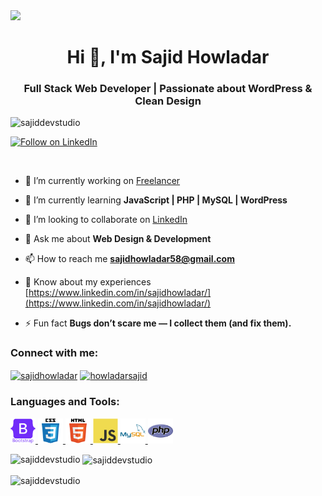 <img src="https://i.ibb.co/0yt9Q6Lj/banner1.png">
<h1 align="center">Hi 👋, I'm Sajid Howladar</h1>
<h3 align="center">Full Stack Web Developer | Passionate about WordPress & Clean Design</h3>

<p align="left"> <img src="https://komarev.com/ghpvc/?username=sajiddevstudio&label=Profile%20views&color=0e75b6&style=flat" alt="sajiddevstudio" /> </p>
<p align="left" dir="auto">
  <a href="https://www.linkedin.com/in/sajidhowladar/" rel="nofollow">
    <img src="https://img.shields.io/badge/Follow%20me-LinkedIn-blue?style=for-the-badge&logo=linkedin" 
         alt="Follow on LinkedIn" 
         data-canonical-src="https://img.shields.io/badge/Follow%20me-LinkedIn-blue?style=for-the-badge&logo=linkedin" 
         style="max-width: 100%;">
  </a>
</p>
<p align="left"> <a href="https://twitter.com/" target="blank"><img src="https://img.shields.io/twitter/follow/?logo=twitter&style=for-the-badge" alt="" /></a> </p>

- 🔭 I’m currently working on [Freelancer](https://www.freelancer.com/u/sajiddevstudio)

- 🌱 I’m currently learning **JavaScript | PHP | MySQL | WordPress**

- 👯 I’m looking to collaborate on [LinkedIn](https://www.linkedin.com/in/sajidhowladar/)

- 💬 Ask me about **Web Design & Development**

- 📫 How to reach me **sajidhowladar58@gmail.com**

- 📄 Know about my experiences [https://www.linkedin.com/in/sajidhowladar/](https://www.linkedin.com/in/sajidhowladar/)

- ⚡ Fun fact **Bugs don’t scare me — I collect them (and fix them).**

<h3 align="left">Connect with me:</h3>
<p align="left">
<a href="https://linkedin.com/in/sajidhowladar" target="blank"><img align="center" src="https://raw.githubusercontent.com/rahuldkjain/github-profile-readme-generator/master/src/images/icons/Social/linked-in-alt.svg" alt="sajidhowladar" height="30" width="40" /></a>
<a href="https://fb.com/howladarsajid" target="blank"><img align="center" src="https://raw.githubusercontent.com/rahuldkjain/github-profile-readme-generator/master/src/images/icons/Social/facebook.svg" alt="howladarsajid" height="30" width="40" /></a>
</p>

<h3 align="left">Languages and Tools:</h3>
<p align="left"> <a href="https://getbootstrap.com" target="_blank" rel="noreferrer"> <img src="https://raw.githubusercontent.com/devicons/devicon/master/icons/bootstrap/bootstrap-plain-wordmark.svg" alt="bootstrap" width="40" height="40"/> </a> <a href="https://www.w3schools.com/css/" target="_blank" rel="noreferrer"> <img src="https://raw.githubusercontent.com/devicons/devicon/master/icons/css3/css3-original-wordmark.svg" alt="css3" width="40" height="40"/> </a> <a href="https://www.w3.org/html/" target="_blank" rel="noreferrer"> <img src="https://raw.githubusercontent.com/devicons/devicon/master/icons/html5/html5-original-wordmark.svg" alt="html5" width="40" height="40"/> </a> <a href="https://developer.mozilla.org/en-US/docs/Web/JavaScript" target="_blank" rel="noreferrer"> <img src="https://raw.githubusercontent.com/devicons/devicon/master/icons/javascript/javascript-original.svg" alt="javascript" width="40" height="40"/> </a> <a href="https://www.mysql.com/" target="_blank" rel="noreferrer"> <img src="https://raw.githubusercontent.com/devicons/devicon/master/icons/mysql/mysql-original-wordmark.svg" alt="mysql" width="40" height="40"/> </a> <a href="https://www.php.net" target="_blank" rel="noreferrer"> <img src="https://raw.githubusercontent.com/devicons/devicon/master/icons/php/php-original.svg" alt="php" width="40" height="40"/> </a> </p>

<p><img align="left" src="https://github-readme-stats.vercel.app/api/top-langs?username=sajiddevstudio&show_icons=true&locale=en&layout=compact" alt="sajiddevstudio" /></p>

<p>&nbsp;<img align="center" src="https://github-readme-stats.vercel.app/api?username=sajiddevstudio&show_icons=true&locale=en" alt="sajiddevstudio" /></p>

<p><img align="center" src="https://github-readme-streak-stats.herokuapp.com/?user=sajiddevstudio&" alt="sajiddevstudio" /></p>
